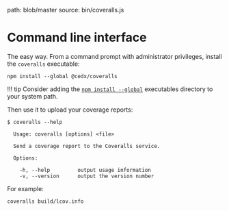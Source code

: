 path: blob/master
source: bin/coveralls.js

# Command line interface
The easy way. From a command prompt with administrator privileges, install the `coveralls` executable:

```shell
npm install --global @cedx/coveralls
```

!!! tip
    Consider adding the [`npm install --global`](https://docs.npmjs.com/files/folders) executables directory to your system path.

Then use it to upload your coverage reports:

```shell
$ coveralls --help

  Usage: coveralls [options] <file>

  Send a coverage report to the Coveralls service.

  Options:

    -h, --help         output usage information
    -v, --version      output the version number
```

For example:

```shell
coveralls build/lcov.info
```
